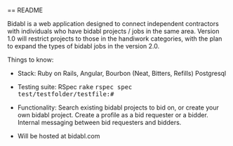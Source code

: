 == README

Bidabl is a web application designed to connect independent contractors with individuals who have bidabl projects / jobs in the same area. Version 1.0 will restrict projects to those in the handiwork categories, with the plan to expand the types of bidabl jobs in the version 2.0.

Things to know:

* Stack: Ruby on Rails, Angular, Bourbon (Neat, Bitters, Refills) Postgresql

* Testing suite: RSpec
<tt>rake</tt>
<tt>rspec spec test/testfolder/testfile:#</tt>

* Functionality: Search existing bidabl projects to bid on, or create your own bidabl project. Create a profile as a bid requester or a bidder. Internal messaging between bid requesters and bidders.

* Will be hosted at bidabl.com
